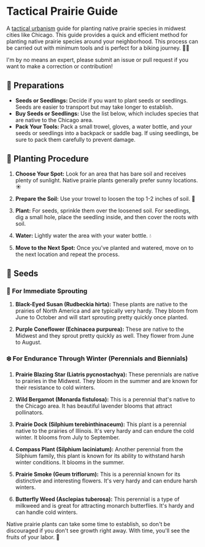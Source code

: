 # Tactical Prairie Guide
A [tactical urbanism](http://tacticalurbanismguide.com/about/) guide for planting native prairie species in midwest cities like Chicago. This guide provides a quick and efficient method for planting native prairie species around your neighborhood. This process can be carried out with minimum tools and is perfect for a biking journey. 🚴‍♂️

I'm by no means an expert, please submit an issue or pull request if you want to make a correction or contribution! 

## 🧰 Preparations

- **Seeds or Seedlings:** Decide if you want to plant seeds or seedlings. Seeds are easier to transport but may take longer to establish. 
- **Buy Seeds or Seedlings:** Use the list below, which includes species that are native to the Chicago area.
- **Pack Your Tools:** Pack a small trowel, gloves, a water bottle, and your seeds or seedlings into a backpack or saddle bag. If using seedlings, be sure to pack them carefully to prevent damage.

## 🌱 Planting Procedure

1. **Choose Your Spot:** Look for an area that has bare soil and receives plenty of sunlight. Native prairie plants generally prefer sunny locations. ☀️

2. **Prepare the Soil:** Use your trowel to loosen the top 1-2 inches of soil. 🌱

3. **Plant:** For seeds, sprinkle them over the loosened soil. For seedlings, dig a small hole, place the seedling inside, and then cover the roots with soil. 

4. **Water:** Lightly water the area with your water bottle. 💧

5. **Move to the Next Spot:** Once you've planted and watered, move on to the next location and repeat the process. 

## 🌼 Seeds

### 🌸 For Immediate Sprouting

1. **Black-Eyed Susan (Rudbeckia hirta):** These plants are native to the prairies of North America and are typically very hardy. They bloom from June to October and will start sprouting pretty quickly once planted.

2. **Purple Coneflower (Echinacea purpurea):** These are native to the Midwest and they sprout pretty quickly as well. They flower from June to August.

### ❄️ For Endurance Through Winter (Perennials and Biennials)

1. **Prairie Blazing Star (Liatris pycnostachya):** These perennials are native to prairies in the Midwest. They bloom in the summer and are known for their resistance to cold winters.

2. **Wild Bergamot (Monarda fistulosa):** This is a perennial that's native to the Chicago area. It has beautiful lavender blooms that attract pollinators.

3. **Prairie Dock (Silphium terebinthinaceum):** This plant is a perennial native to the prairies of Illinois. It's very hardy and can endure the cold winter. It blooms from July to September.

4. **Compass Plant (Silphium laciniatum):** Another perennial from the Silphium family, this plant is known for its ability to withstand harsh winter conditions. It blooms in the summer.

5. **Prairie Smoke (Geum triflorum):** This is a perennial known for its distinctive and interesting flowers. It's very hardy and can endure harsh winters.

6. **Butterfly Weed (Asclepias tuberosa):** This perennial is a type of milkweed and is great for attracting monarch butterflies. It's hardy and can handle cold winters.

Native prairie plants can take some time to establish, so don't be discouraged if you don't see growth right away. With time, you'll see the fruits of your labor. 🌼
